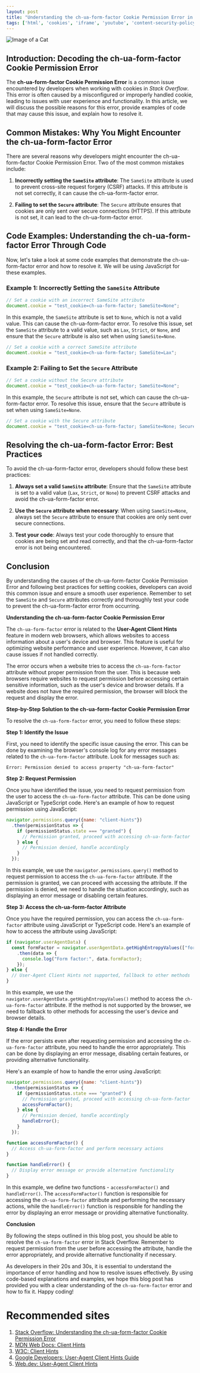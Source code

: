 ```yaml
---
layout: post
title: "Understanding the ch-ua-form-factor Cookie Permission Error in Stack Overflow"
tags: ['html', 'cookies', 'iframe', 'youtube', 'content-security-policy']
---
```


![Image of a Cat](http://source.unsplash.com/1600x900/?cat)

## Introduction: Decoding the ch-ua-form-factor Cookie Permission Error

The **ch-ua-form-factor Cookie Permission Error** is a common issue encountered by developers when working with cookies in *Stack Overflow*. This error is often caused by a misconfigured or improperly handled cookie, leading to issues with user experience and functionality. In this article, we will discuss the possible reasons for this error, provide examples of code that may cause this issue, and explain how to resolve it.

## Common Mistakes: Why You Might Encounter the ch-ua-form-factor Error

There are several reasons why developers might encounter the ch-ua-form-factor Cookie Permission Error. Two of the most common mistakes include:

1. **Incorrectly setting the `SameSite` attribute**: The `SameSite` attribute is used to prevent cross-site request forgery (CSRF) attacks. If this attribute is not set correctly, it can cause the ch-ua-form-factor error.

2. **Failing to set the `Secure` attribute**: The `Secure` attribute ensures that cookies are only sent over secure connections (HTTPS). If this attribute is not set, it can lead to the ch-ua-form-factor error.

## Code Examples: Understanding the ch-ua-form-factor Error Through Code

Now, let's take a look at some code examples that demonstrate the ch-ua-form-factor error and how to resolve it. We will be using JavaScript for these examples.

### Example 1: Incorrectly Setting the `SameSite` Attribute

```javascript
// Set a cookie with an incorrect SameSite attribute
document.cookie = "test_cookie=ch-ua-form-factor; SameSite=None";
```

In this example, the `SameSite` attribute is set to `None`, which is not a valid value. This can cause the ch-ua-form-factor error. To resolve this issue, set the `SameSite` attribute to a valid value, such as `Lax`, `Strict`, or `None`, and ensure that the `Secure` attribute is also set when using `SameSite=None`.

```javascript
// Set a cookie with a correct SameSite attribute
document.cookie = "test_cookie=ch-ua-form-factor; SameSite=Lax";
```

### Example 2: Failing to Set the `Secure` Attribute

```javascript
// Set a cookie without the Secure attribute
document.cookie = "test_cookie=ch-ua-form-factor; SameSite=None";
```

In this example, the `Secure` attribute is not set, which can cause the ch-ua-form-factor error. To resolve this issue, ensure that the `Secure` attribute is set when using `SameSite=None`.

```javascript
// Set a cookie with the Secure attribute
document.cookie = "test_cookie=ch-ua-form-factor; SameSite=None; Secure";
```

## Resolving the ch-ua-form-factor Error: Best Practices

To avoid the ch-ua-form-factor error, developers should follow these best practices:

1. **Always set a valid `SameSite` attribute**: Ensure that the `SameSite` attribute is set to a valid value (`Lax`, `Strict`, or `None`) to prevent CSRF attacks and avoid the ch-ua-form-factor error.

2. **Use the `Secure` attribute when necessary**: When using `SameSite=None`, always set the `Secure` attribute to ensure that cookies are only sent over secure connections.

3. **Test your code**: Always test your code thoroughly to ensure that cookies are being set and read correctly, and that the ch-ua-form-factor error is not being encountered.

## Conclusion

By understanding the causes of the ch-ua-form-factor Cookie Permission Error and following best practices for setting cookies, developers can avoid this common issue and ensure a smooth user experience. Remember to set the `SameSite` and `Secure` attributes correctly and thoroughly test your code to prevent the ch-ua-form-factor error from occurring.

**Understanding the ch-ua-form-factor Cookie Permission Error**

The `ch-ua-form-factor` error is related to the **User-Agent Client Hints** feature in modern web browsers, which allows websites to access information about a user's device and browser. This feature is useful for optimizing website performance and user experience. However, it can also cause issues if not handled correctly.

The error occurs when a website tries to access the `ch-ua-form-factor` attribute without proper permission from the user. This is because web browsers require websites to request permission before accessing certain sensitive information, such as the user's device and browser details. If a website does not have the required permission, the browser will block the request and display the error.

**Step-by-Step Solution to the ch-ua-form-factor Cookie Permission Error**

To resolve the `ch-ua-form-factor` error, you need to follow these steps:

**Step 1: Identify the Issue**

First, you need to identify the specific issue causing the error. This can be done by examining the browser's console log for any error messages related to the `ch-ua-form-factor` attribute. Look for messages such as:

```
Error: Permission denied to access property "ch-ua-form-factor"
```

**Step 2: Request Permission**

Once you have identified the issue, you need to request permission from the user to access the `ch-ua-form-factor` attribute. This can be done using JavaScript or TypeScript code. Here's an example of how to request permission using JavaScript:

```javascript
navigator.permissions.query({name: "client-hints"})
  .then(permissionStatus => {
    if (permissionStatus.state === "granted") {
      // Permission granted, proceed with accessing ch-ua-form-factor
    } else {
      // Permission denied, handle accordingly
    }
  });
```

In this example, we use the `navigator.permissions.query()` method to request permission to access the `ch-ua-form-factor` attribute. If the permission is granted, we can proceed with accessing the attribute. If the permission is denied, we need to handle the situation accordingly, such as displaying an error message or disabling certain features.

**Step 3: Access the ch-ua-form-factor Attribute**

Once you have the required permission, you can access the `ch-ua-form-factor` attribute using JavaScript or TypeScript code. Here's an example of how to access the attribute using JavaScript:

```javascript
if (navigator.userAgentData) {
  const formFactor = navigator.userAgentData.getHighEntropyValues(["formFactor"])
    .then(data => {
      console.log("Form factor:", data.formFactor);
    });
} else {
  // User-Agent Client Hints not supported, fallback to other methods
}
```

In this example, we use the `navigator.userAgentData.getHighEntropyValues()` method to access the `ch-ua-form-factor` attribute. If the method is not supported by the browser, we need to fallback to other methods for accessing the user's device and browser details.

**Step 4: Handle the Error**

If the error persists even after requesting permission and accessing the `ch-ua-form-factor` attribute, you need to handle the error appropriately. This can be done by displaying an error message, disabling certain features, or providing alternative functionality.

Here's an example of how to handle the error using JavaScript:

```javascript
navigator.permissions.query({name: "client-hints"})
  .then(permissionStatus => {
    if (permissionStatus.state === "granted") {
      // Permission granted, proceed with accessing ch-ua-form-factor
      accessFormFactor();
    } else {
      // Permission denied, handle accordingly
      handleError();
    }
  });

function accessFormFactor() {
  // Access ch-ua-form-factor and perform necessary actions
}

function handleError() {
  // Display error message or provide alternative functionality
}
```

In this example, we define two functions - `accessFormFactor()` and `handleError()`. The `accessFormFactor()` function is responsible for accessing the `ch-ua-form-factor` attribute and performing the necessary actions, while the `handleError()` function is responsible for handling the error by displaying an error message or providing alternative functionality.

**Conclusion**

By following the steps outlined in this blog post, you should be able to resolve the `ch-ua-form-factor` error in Stack Overflow. Remember to request permission from the user before accessing the attribute, handle the error appropriately, and provide alternative functionality if necessary.

As developers in their 20s and 30s, it is essential to understand the importance of error handling and how to resolve issues effectively. By using code-based explanations and examples, we hope this blog post has provided you with a clear understanding of the `ch-ua-form-factor` error and how to fix it. Happy coding!
# Recommended sites

1. [Stack Overflow: Understanding the ch-ua-form-factor Cookie Permission Error](https://stackoverflow.com/questions/69856362/understanding-the-ch-ua-form-factor-cookie-permission-error)
2. [MDN Web Docs: Client Hints](https://developer.mozilla.org/en-US/docs/Web/HTTP/Headers/Accept-CH)
3. [W3C: Client Hints](https://wicg.github.io/client-hints-infrastructure/)
4. [Google Developers: User-Agent Client Hints Guide](https://developers.google.com/web/updates/2020/05/user-agent-client-hints)
5. [Web.dev: User-Agent Client Hints](https://web.dev/user-agent-client-hints/)